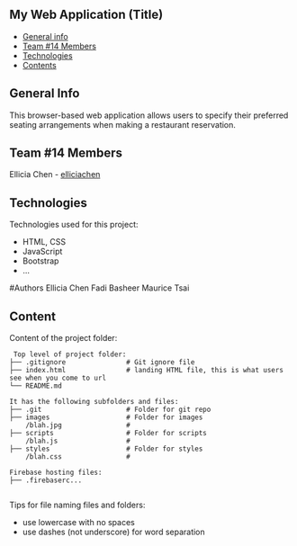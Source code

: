 ## My Web Application (Title)

* [General info](#general-info)
* [Team #14 Members](#team-#14-members)
* [Technologies](#technologies)
* [Contents](#content)

## General Info
This browser-based web application allows users to specify their preferred seating arrangements when making a restaurant reservation.
	
## Team #14 Members
Ellicia Chen - [elliciachen](https://github.com/elliciachen)

## Technologies
Technologies used for this project:
* HTML, CSS
* JavaScript
* Bootstrap 
* ...

#Authors
Ellicia Chen
Fadi Basheer
Maurice Tsai

## Content
Content of the project folder:

```
 Top level of project folder: 
├── .gitignore               # Git ignore file
├── index.html               # landing HTML file, this is what users see when you come to url
└── README.md

It has the following subfolders and files:
├── .git                     # Folder for git repo
├── images                   # Folder for images
    /blah.jpg                # 
├── scripts                  # Folder for scripts
    /blah.js                 # 
├── styles                   # Folder for styles
    /blah.css                # 

Firebase hosting files: 
├── .firebaserc...


```

Tips for file naming files and folders:
* use lowercase with no spaces
* use dashes (not underscore) for word separation

